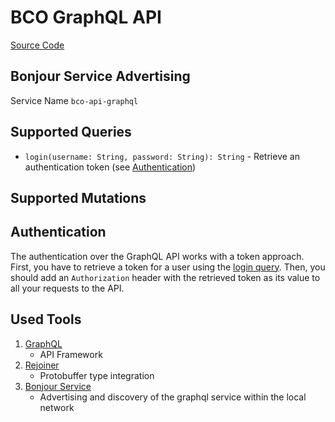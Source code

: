 # BCO GraphQL API

[Source Code](https://github.com/openbase/bco.api.graphql)

## Bonjour Service Advertising

Service Name ```bco-api-graphql```

## Supported Queries
* `login(username: String, password: String): String` - Retrieve an authentication token (see [Authentication](#Authenticaiton))

## Supported Mutations


## Authentication
The authentication over the GraphQL API works with a token approach.
First, you have to retrieve a token for a user using the [login query](#Supported-Queries).
Then, you should add an `Authorization` header with the retrieved token as its value to all your requests to the API.

## Used Tools

1. [GraphQL](https://graphql.org/)
   * API Framework
2. [Rejoiner](https://rejoiner.io/)
   * Protobuffer type integration
4. [Bonjour Service](https://github.com/jmdns/jmdns)
   * Advertising and discovery of the graphql service within the local network
